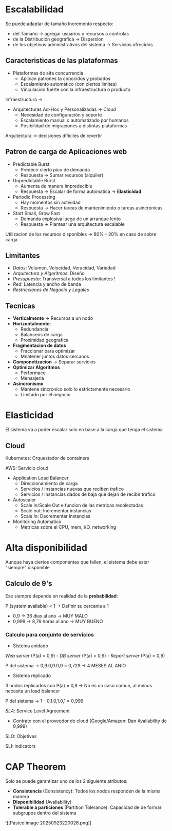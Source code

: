 
# Escalabilidad 

Se puede adaptar de tamaño
Incremento respecto:

- del Tamaño -> agregar usuarios o recursos a controlas
- de la Distribución geografica -> Dispersion
- de los objetivos administrativos del sistema -> Servicios ofrecidos

## Caracteristicas de las plataformas 


- Plataformas de alta concurrencia 
	- Aplican patrones ta conocidos y probados 
	- Escalamiento automático (con ciertos limites)
	- Vinculación fuerte con la infraestructura o producto

Infraestructura ->

- Arquitecturas Ad-Hoc y Personalizadas -> Cloud
	- Necesidad de configuración y soporte
	- Escalamiento manual o automatizado por humanos 
	- Posibilidad de migraciones a distintas plataformas
	
Arquitectura -> decisiones dificiles de revertir 


## Patron de carga de Aplicaciones web

- Predictable Burst
	- Predecir cierto pico de demanda 
	- Respuesta -> Sumar recursos (alquiler)
- Unpredictable Burst 
	- Aumenta de manera impredecible
	- Respuesta -> Escalar de forma automatica -> __Elasticidad__
- Periodic Processing 
	- Hay momentos sin actividad
	- Respuesta -> Hacer tareas de mantenimiento o tareas asincronicas
- Start Small, Grow Fast
	- Demanda explosiva luego de un arranque lento
	- Respuesta -> Plantear una arquitectura escalable

Utilizacion de los recursos disponibles
	-> 80% - 20% en caso de sobre carga


## Limitantes 


- _Datos_: Volumen, Velocidad, Veracidad, Variedad
- _Arquitectura y Algoritmos_: Diseño
- _Presupuesto_: Transversal a todos los limitantes !
- _Red_: Latencia y ancho de banda
- _Restricciones de Negocio y Legales_

## Tecnicas 

- __Verticalmente__ -> Recursos a un nodo
- __Horizontalmente__:
	- Redundancia 
	- Balanceos de carga 
	- Proximidad geografica 
- __Fragmentacion de datos__  
	- Fraccionar para optimizar 
	- Mnatener juntos datos cercanos 
- __Componetizacion__ -> Separar servicios 
- __Optimizar Algoritmos__
	- Performace
	- Mensajeria 
- __Asincronismo__ 
	- Mantene sincronico solo lo estrictamente necesario
	- Limitado por el negocio


# Elasticidad 

El sistema va a poder escalar solo en base a la carga que tenga el sistema 


## Cloud 

Kubernetes: Orquestador de containers

AWS: Servicio cloud

- Application Load Balancer 
	- Direccionamiento de carga
	- Servicios / instancias nuevas que reciben trafico
	- Servicios / instancias dados de baja que dejan de recibir trafico 
- Autoscaler
	- Scale In/Scale Out e funcion de las metricas recolectadas 
	- Scale out: Incrementar instancias
	- Scale In: Decrementar instancias
- Monitoring Automatico 
	- Metricas sobre el CPU, mem, I/O, networking


# Alta disponibilidad

Aunque haya ciertos componentes que fallen, el sistema debe estar "siempre" disponible 

## Calculo de 9's

Ese siempre depende en realidad de la __probabilidad__:

 P (system available) < 1 -> Definir su cercania a 1
 
- 0,9 -> 36 dias al ano -> MUY MALO 
- 0,999 -> 8,76 horas al ano -> MUY BUENO

### Calculo para conjunto de servicios

- Sistema anidado 

_Web server_ (P(a) = 0,9) - _DB server_ (P(a) = 0,9) - _Report server_ (P(a) = 0,9)

P del sistema -> 0,9.0,9.0,9 = 0,729 -> 4 MESES AL ANIO 


- Sistema replicado 

3 nodos replicados con P(a) = 0,9 -> No es un caso comun, al menos necesita un load balancer 

P del sistema -> 1 - 0,1.0,1.0,1 = 0,999


_SLA_: Service Level Agreement 
- Contrato con el proveedor de cloud (Google/Amazon: Dan Availability de 0,999)

SLO: Objetives 

SLI: Indicators

# CAP Theorem 

Solo se puede garantizar uno de los 2 siguiente atributos:

- __Consistencia__ (Consistency): Todos los nodos responden de la misma manera
- __Disponibilidad__ (Avaliability)
- __Tolerable a particiones__ (Partition Tolerance): Capacidad de de formar subgrupos dentro del sistema 

![[Pasted image 20250923220026.png]]